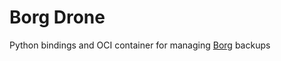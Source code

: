 # Borg Drone

Python bindings and OCI container for managing [Borg](https://borgbackup.org/) backups
